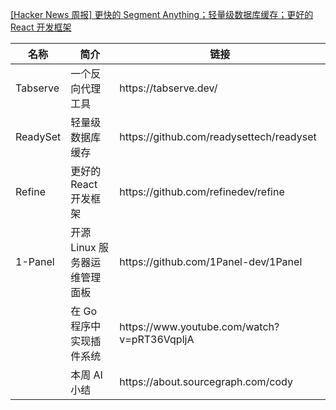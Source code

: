 [[Hacker News 周报] 更快的 Segment Anything；轻量级数据库缓存；更好的 React
开发框架](https://www.bilibili.com/video/BV1eM4y1772Y)
<table>
  <theader>
    <th>名称</th>
    <th>简介</th>
    <th>链接</th>
  </theader>
  <tbody>
    <tr>
      <td>Tabserve</td>
      <td>一个反向代理工具</td>
      <td>https://tabserve.dev/</td>
    </tr><tr>
      <td>ReadySet</td>
      <td>轻量级数据库缓存</td>
      <td>https://github.com/readysettech/readyset</td>
    </tr><tr>
      <td>Refine</td>
      <td>更好的 React 开发框架</td>
      <td>https://github.com/refinedev/refine</td>
    </tr><tr>
      <td>1-Panel</td>
      <td>开源 Linux 服务器运维管理面板</td>
      <td>https://github.com/1Panel-dev/1Panel</td>
    </tr><tr>
      <td></td>
      <td>在 Go 程序中实现插件系统</td>
      <td>https://www.youtube.com/watch?v=pRT36VqpljA</td>
    </tr><tr>
      <td></td>
      <td>本周 AI 小结</td>
      <td>https://about.sourcegraph.com/cody</td>
    </tr>
  </tbody>
</table>